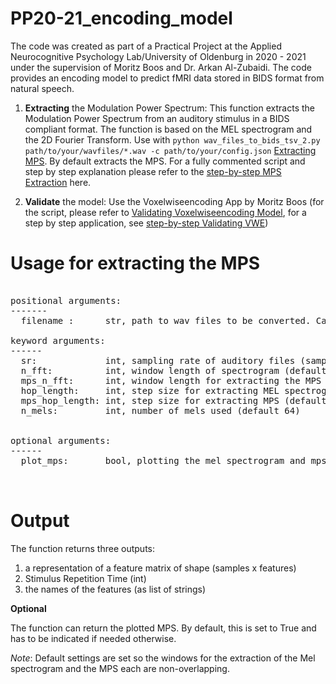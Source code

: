 # PP20-21_encoding_model

The code was created as part of a Practical Project at the Applied Neurocognitive Psychology Lab/University of Oldenburg in 2020 - 2021 under the supervision of Moritz Boos and Dr. Arkan Al-Zubaidi.  The code provides an encoding model to predict fMRI data stored in BIDS format from natural speech. 

1) **Extracting** the Modulation Power Spectrum: This function extracts the Modulation Power Spectrum from an auditory stimulus in a BIDS compliant format.
The function is based on the MEL spectrogram and the 2D Fourier Transform. 
Use with `python wav_files_to_bids_tsv_2.py path/to/your/wavfiles/*.wav -c path/to/your/config.json` [Extracting MPS](https://github.com/jannenold/practical_project_2020/blob/main/wav_files_to_bids_tsv_2.py). By default extracts the MPS. 
For a fully commented script and step by step explanation please refer to the [step-by-step MPS Extraction](https://github.com/jannenold/practical_project_2020/blob/main/step_by_step_extractingMPS.md) here.

2) **Validate** the model: Use the Voxelwiseencoding App by Moritz Boos (for the script, please refer to [Validating Voxelwiseencoding Model](https://github.com/jannenold/practical_project_2020/blob/main/script_validating_VWE_MPS.py), for a step by step application, see [step-by-step Validating VWE](https://github.com/jannenold/practical_project_2020/blob/main/step_by_step_validating_VWE.md))

# Usage for extracting the MPS 
<pre> 
positional arguments:
-------
  filename :      str, path to wav files to be converted. Can be used with wildcard *.wav. 

keyword arguments:
------
  sr:             int, sampling rate of auditory files (samples per second: 44100 Hz by default)
  n_fft:          int, window length of spectrogram (default 882)
  mps_n_fft:      int, window length for extracting the MPS (default 100)
  hop_length:     int, step size for extracting MEL spectrogram (default 882)
  mps_hop_length: int, step size for extracting MPS (default 100)
  n_mels:         int, number of mels used (default 64)
  
  
optional arguments:
------
  plot_mps:       bool, plotting the mel spectrogram and mps forthe first window side by side (by default set to True)


</pre>

# Output

The function returns three outputs:

1. a representation of a feature matrix of shape (samples x features)
2. Stimulus Repetition Time (int)
3. the names of the features (as list of strings)

**Optional**

The function can return the plotted MPS. By default, this is set to True and has to be indicated if needed otherwise.

*Note*: Default settings are set so the windows for the extraction of the Mel spectrogram and the MPS each are non-overlapping.
